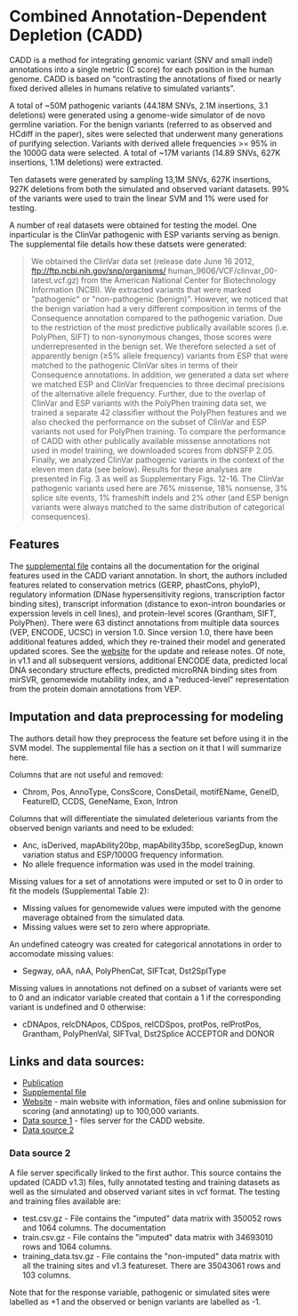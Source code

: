 # Combined Annotation-Dependent Depletion (CADD)

CADD is a method for integrating genomic variant (SNV and small indel) annotations into a single metric (C score) for each position in the human genome. CADD is based on “contrasting the annotations of fixed or nearly fixed derived alleles in humans relative to simulated variants”.

A total of ~50M pathogenic variants (44.18M SNVs, 2.1M insertions, 3.1 deletions) were generated using a genome-wide simulator of de novo germline variation. For the benign variants (referred to as observed and HCdiff in the paper), sites were selected that underwent many generations of purifying selection. Variants with derived allele frequencies >= 95% in the 1000G data were selected. A total of ~17M variants (14.89 SNVs, 627K insertions, 1.1M deletions) were extracted.

Ten datasets were generated by sampling 13,1M SNVs, 627K insertions, 927K deletions from both the simulated and observed variant datasets. 99% of the variants were used to train the linear SVM and 1% were used for testing.

A number of real datasets were obtained for testing the model. One inparticular is the ClinVar pathogenic with ESP variants serving as benign. The supplemental file details how these datsets were generated:

> We obtained the ClinVar data set (release date June 16 2012, ftp://ftp.ncbi.nih.gov/snp/organisms/ human_9606/VCF/clinvar_00-latest.vcf.gz) from the American National Center for Biotechnology Information (NCBI). We extracted variants that were marked "pathogenic" or "non-pathogenic (benign)". However, we noticed that the benign variation had a very different composition in terms of the Consequence annotation compared to the pathogenic variation. Due to the restriction of the most predictive publically available scores (i.e. PolyPhen, SIFT) to non-synonymous changes, those scores were underrepresented in the benign set. We therefore selected a set of apparently benign (≥5% allele frequency) variants from ESP that were matched to the pathogenic ClinVar sites in terms of their Consequence annotations. In addition, we generated a data set where we matched ESP and ClinVar frequencies to three decimal precisions of the alternative allele frequency. Further, due to the overlap of ClinVar and ESP variants with the PolyPhen training data set, we trained a separate 42
classifier without the PolyPhen features and we also checked the performance on the subset of ClinVar and ESP variants not used for PolyPhen training. To compare the performance of CADD with other publically available missense annotations not used in model training, we downloaded scores from dbNSFP 2.05. Finally, we analyzed ClinVar pathogenic variants in the context of the eleven men data (see below). Results for these analyses are presented in Fig. 3 as well as Supplementary Figs. 12-16. The ClinVar pathogenic variants used here are 76% missense, 18% nonsense, 3% splice site events, 1% frameshift indels and 2% other (and ESP benign variants were always matched to the same distribution of categorical consequences).


## Features

The [supplemental file](http://www.ncbi.nlm.nih.gov/pmc/articles/PMC3992975/bin/NIHMS555958-supplement-1.pdf) contains all the documentation for the original features used in the CADD variant annotation. In short, the authors included features related to conservation metrics (GERP, phastCons, phyloP), regulatory information (DNase hypersensitivity regions, transcription factor binding sites), transcript information (distance to exon-intron boundaries or experssion levels in cell lines), and protein-level scores (Grantham, SIFT, PolyPhen). There were 63 distinct annotations from multiple data sources (VEP, ENCODE, UCSC) in version 1.0. Since version 1.0, there have been additional features added, which they re-trained their model and generated updated scores. See the [website](http://cadd.gs.washington.edu/info) for the update and release notes. Of note, in v1.1 and all subsequent versions, additional ENCODE data, predicted local DNA secondary structure effects, predicted microRNA binding sites from mirSVR, genomewide mutability index, and a "reduced-level" representation from the protein domain annotations from VEP.

## Imputation and data preprocessing for modeling

The authors detail how they preprocess the feature set before using it in the SVM model. The supplemental file has a section on it that I will summarize here.

Columns that are not useful and removed:
  * Chrom, Pos, AnnoType, ConsScore, ConsDetail, motifEName, GeneID, FeatureID, CCDS, GeneName, Exon, Intron

Columns that will differentiate the simulated deleterious variants from the observed benign variants and need to be exluded:
  * Anc, isDerived, mapAbility20bp, mapAbility35bp, scoreSegDup, known variation status and ESP/1000G frequency information.
  * No allele frequence information was used in the model training.

Missing values for a set of annotations were imputed or set to 0 in order to fit the models (Supplemental Table 2):
  * Missing values for genomewide values were imputed with the genome maverage obtained from the simulated data.
  * Missing values were set to zero where appropriate.

An undefined cateogry was created for categorical annotations in order to accomodate missing values:
  * Segway, oAA, nAA, PolyPhenCat, SIFTcat, Dst2SplType

Missing values in annotations not defined on a subset of variants were set to 0 and an indicator variable created that contain a 1 if the corresponding variant is undefined and 0 otherwise:
  * cDNApos, relcDNApos, CDSpos, relCDSpos, protPos, relProtPos, Grantham, PolyPhenVal, SIFTval, Dst2Splice ACCEPTOR and DONOR

## Links and data sources:
  * [Publication](http://www.ncbi.nlm.nih.gov/pubmed/24487276)
  * [Supplemental file](http://www.ncbi.nlm.nih.gov/pmc/articles/PMC3992975/bin/NIHMS555958-supplement-1.pdf)
  * [Website](http://cadd.gs.washington.edu/) - main website with information, files and online submission for scoring (and annotating) up to 100,000 variants.
  * [Data source 1](http://krishna.gs.washington.edu/members/mkircher/download/CADD/) - files server for the CADD website.
  * [Data source 2](http://krishna.gs.washington.edu/members/mkircher/download/CADD/)

### Data source 2

A file server specifically linked to the first author. This source contains the updated (CADD v1.3) files, fully annotated testing and training datasets as well as the simulated and observed variant sites in vcf format. The testing and training files available are:
  * test.csv.gz - File contains the "imputed" data matrix with 350052 rows and 1064 columns. The documentation
  * train.csv.gz - File contains the "imputed" data matrix with 34693010 rows and 1064 columns. 
  * training_data.tsv.gz - File contains the "non-imputed" data matrix with all the training sites and v1.3 featureset. There are 35043061 rows and 103 columns.

Note that for the response variable, pathogenic or simulated sites were labelled as +1 and the observed or benign variants are labelled as -1.
